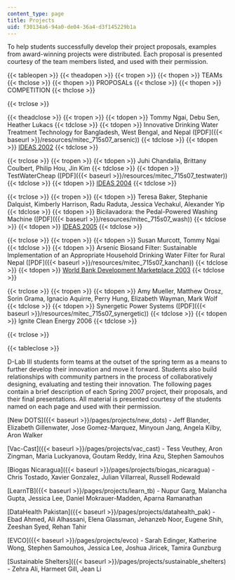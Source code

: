 ```yaml
---
content_type: page
title: Projects
uid: f30134a6-94a0-de04-36a4-d3f145229b1a
---
```


To help students successfully develop their project proposals, examples from award-winning projects were distributed. Each proposal is presented courtesy of the team members listed, and used with their permission.

{{< tableopen >}}
{{< theadopen >}}
{{< tropen >}}
{{< thopen >}}
TEAMs
{{< thclose >}}
{{< thopen >}}
PROPOSALs
{{< thclose >}}
{{< thopen >}}
COMPETITION
{{< thclose >}}

{{< trclose >}}

{{< theadclose >}}
{{< tropen >}}
{{< tdopen >}}
Tommy Ngai, Debu Sen, Heather Lukacs
{{< tdclose >}}
{{< tdopen >}}
Innovative Drinking Water Treatment Technology for Bangladesh, West Bengal, and Nepal ([PDF]({{< baseurl >}}/resources/mitec_715s07_arsenic))
{{< tdclose >}}
{{< tdopen >}}
[IDEAS 2002](http://web.mit.edu/ideas/www/pastprojects_0102winners.htm#5)
{{< tdclose >}}

{{< trclose >}}
{{< tropen >}}
{{< tdopen >}}
Juhi Chandalia, Brittany Coulbert, Philip Hou, Jin Kim
{{< tdclose >}}
{{< tdopen >}}
TestWaterCheap ([PDF]({{< baseurl >}}/resources/mitec_715s07_testwater))
{{< tdclose >}}
{{< tdopen >}}
[IDEAS 2004](http://web.mit.edu/ideas/www/pastprojects_0304winners.htm#testwater)
{{< tdclose >}}

{{< trclose >}}
{{< tropen >}}
{{< tdopen >}}
Teresa Baker, Stephanie Dalquist, Kimberly Harrison, Radu Raduta, Jessica Vechakul, Alexander Yip
{{< tdclose >}}
{{< tdopen >}}
Bicilavadora: the Pedal-Powered Washing Machine ([PDF]({{< baseurl >}}/resources/mitec_715s07_wash))
{{< tdclose >}}
{{< tdopen >}}
[IDEAS 2005](http://web.mit.edu/ideas/www/pastprojects_0405winners.htm#bicilavadora)
{{< tdclose >}}

{{< trclose >}}
{{< tropen >}}
{{< tdopen >}}
Susan Murcott, Tommy Ngai
{{< tdclose >}}
{{< tdopen >}}
Arsenic Biosand Filter: Sustainable Implementation of an Appropriate Household Drinking Water Filter for Rural Nepal ([PDF]({{< baseurl >}}/resources/mitec_715s07_kanchan))
{{< tdclose >}}
{{< tdopen >}}
[World Bank Development Marketplace 2003](http://documents.worldbank.org/curated/en/792191468779667442/World-Bank-Development-Marketplace-Project-funding-innovative-development-ideas-to-benefit-the-global-environment)
{{< tdclose >}}

{{< trclose >}}
{{< tropen >}}
{{< tdopen >}}
Amy Mueller, Matthew Orosz, Sorin Grama, Ignacio Aquirre, Perry Hung, Elizabeth Wayman, Mark Wolf
{{< tdclose >}}
{{< tdopen >}}
Synergetic Power Systems ([PDF]({{< baseurl >}}/resources/mitec_715s07_synergetic))
{{< tdclose >}}
{{< tdopen >}}
Ignite Clean Energy 2006
{{< tdclose >}}

{{< trclose >}}

{{< tableclose >}}

D-Lab III students form teams at the outset of the spring term as a means to further develop their innovation and move it forward. Students also build relationships with community partners in the process of collaboratively designing, evaluating and testing their innovation. The following pages contain a brief description of each Spring 2007 project, their proposals, and their final presentations. All material is presented courtesy of the students named on each page and used with their permission.

[New DOTS]({{< baseurl >}}/pages/projects/new_dots) - Jeff Blander, Elizabeth Gillenwater, Jose Gomez-Marquez, Minyoun Jang, Angela Kilby, Aron Walker

[Vac-Cast]({{< baseurl >}}/pages/projects/vac_cast) - Tess Veuthey, Aron Zingman, Maria Luckyanova, Goutam Reddy, Irina Azu, Stephen Samouhos

[Biogas Nicaragua]({{< baseurl >}}/pages/projects/biogas_nicaragua) - Chris Tostado, Xavier Gonzalez, Julian Villarreal, Russell Rodewald

[LearnTB]({{< baseurl >}}/pages/projects/learn_tb) - Nupur Garg, Malancha Gupta, Jessica Lee, Daniel Mokrauer-Madden, Aparna Ramanathan

[DataHealth Pakistan]({{< baseurl >}}/pages/projects/datahealth_pak) - Ebad Ahmed, Ali Alhassani, Elena Glassman, Jehanzeb Noor, Eugene Shih, Zeeshan Syed, Rehan Tahir

[EVCO]({{< baseurl >}}/pages/projects/evco) - Sarah Edinger, Katherine Wong, Stephen Samouhos, Jessica Lee, Joshua Jiricek, Tamira Gunzburg

[Sustainable Shelters]({{< baseurl >}}/pages/projects/sustainable_shelters) - Zehra Ali, Harmeet Gill, Jean Li